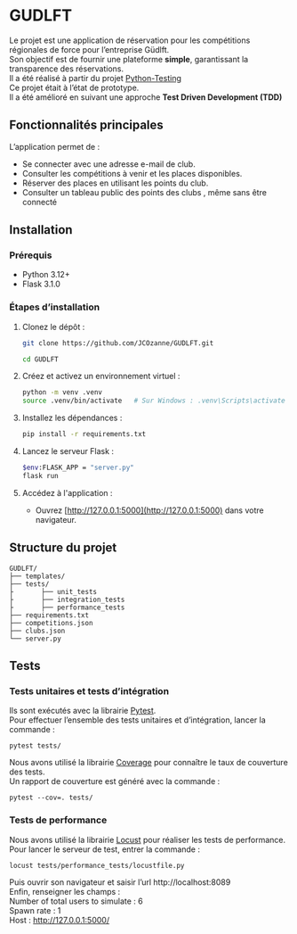 
# GUDLFT

Le projet est une application de réservation pour les compétitions régionales de force pour l’entreprise Güdlft.  
Son objectif est de fournir une plateforme **simple**, garantissant la transparence des réservations.  
Il a été réalisé à partir du projet [Python-Testing](https://github.com/OpenClassrooms-Student-Center/Python_Testing)  
Ce projet était à l’état de prototype.  
Il a été amélioré en suivant une approche **Test Driven Development (TDD)**

## Fonctionnalités principales
L’application permet de :
- Se connecter avec une adresse e-mail de club.
- Consulter les compétitions à venir et les places disponibles.
- Réserver des places en utilisant les points du club.
- Consulter un tableau public des points des clubs , même sans être connecté

## Installation

### Prérequis

- Python 3.12+
- Flask 3.1.0

### Étapes d’installation

1. Clonez le dépôt :
   ```bash
   git clone https://github.com/JCOzanne/GUDLFT.git

   cd GUDLFT
   ```

2. Créez et activez un environnement virtuel :
   ```bash
   python -m venv .venv
   source .venv/bin/activate   # Sur Windows : .venv\Scripts\activate
   ```

3. Installez les dépendances :
   ```bash
   pip install -r requirements.txt
   ```

4. Lancez le serveur Flask :
   ```bash
   $env:FLASK_APP = "server.py"
   flask run
   ```

5. Accédez à l'application :

   - Ouvrez [http://127.0.0.1:5000](http://127.0.0.1:5000) dans votre navigateur.


## Structure du projet
```
GUDLFT/
├── templates/
├── tests/
├       ├── unit_tests
├       ├── integration_tests
├       ├── performance_tests
├── requirements.txt
├── competitions.json
├── clubs.json
└── server.py      
```

## Tests

### Tests unitaires et tests d’intégration
Ils sont exécutés avec la librairie [Pytest](https://docs.pytest.org/en/stable/).   
Pour effectuer l’ensemble des tests unitaires et d’intégration, lancer la commande : 
```
pytest tests/
```

Nous avons utilisé la librairie [Coverage](https://coverage.readthedocs.io/en/7.6.12/) pour connaître le taux de couverture des tests.  
Un rapport de couverture est généré avec la commande : 
```
pytest --cov=. tests/
```

### Tests de performance
Nous avons utilisé la librairie [Locust](https://docs.locust.io/en/stable/index.html) pour réaliser les tests de performance.  
Pour lancer le serveur de test, entrer la commande : 
```
locust tests/performance_tests/locustfile.py
```
Puis ouvrir son navigateur et saisir l’url  http://localhost:8089   
Enfin, renseigner les champs :   
Number of total users to simulate : 6  
Spawn rate : 1  
Host : http://127.0.0.1:5000/  


